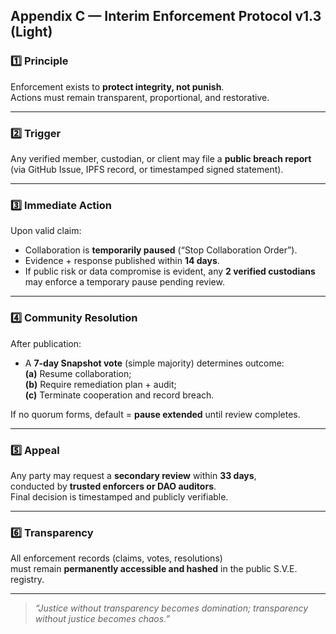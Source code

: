 ## Appendix C — Interim Enforcement Protocol v1.3 (Light)

### 1️⃣ Principle
Enforcement exists to **protect integrity, not punish**.  
Actions must remain transparent, proportional, and restorative.

---

### 2️⃣ Trigger
Any verified member, custodian, or client may file a **public breach report**  
(via GitHub Issue, IPFS record, or timestamped signed statement).

---

### 3️⃣ Immediate Action
Upon valid claim:
- Collaboration is **temporarily paused** (“Stop Collaboration Order”).  
- Evidence + response published within **14 days**.  
- If public risk or data compromise is evident, any **2 verified custodians** may enforce a temporary pause pending review.

---

### 4️⃣ Community Resolution
After publication:
- A **7-day Snapshot vote** (simple majority) determines outcome:  
  **(a)** Resume collaboration;  
  **(b)** Require remediation plan + audit;  
  **(c)** Terminate cooperation and record breach.  

If no quorum forms, default = **pause extended** until review completes.

---

### 5️⃣ Appeal
Any party may request a **secondary review** within **33 days**,  
conducted by **trusted enforcers or DAO auditors**.  
Final decision is timestamped and publicly verifiable.

---

### 6️⃣ Transparency
All enforcement records (claims, votes, resolutions)  
must remain **permanently accessible and hashed** in the public S.V.E. registry.

---

> *“Justice without transparency becomes domination; transparency without justice becomes chaos.”*
